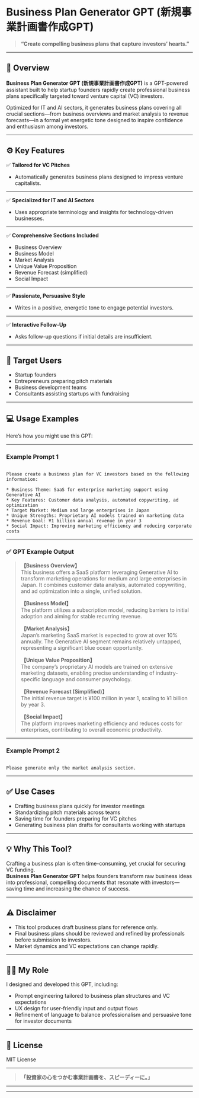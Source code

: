 # Business Plan Generator GPT (新規事業計画書作成GPT)

> **“Create compelling business plans that capture investors’ hearts.”**

---

## 📌 Overview

**Business Plan Generator GPT (新規事業計画書作成GPT)** is a GPT-powered assistant built to help startup founders rapidly create professional business plans specifically targeted toward venture capital (VC) investors.

Optimized for IT and AI sectors, it generates business plans covering all crucial sections—from business overviews and market analysis to revenue forecasts—in a formal yet energetic tone designed to inspire confidence and enthusiasm among investors.

---

## ⚙️ Key Features

✅ **Tailored for VC Pitches**

- Automatically generates business plans designed to impress venture capitalists.

---

✅ **Specialized for IT and AI Sectors**

- Uses appropriate terminology and insights for technology-driven businesses.

---

✅ **Comprehensive Sections Included**

- Business Overview
- Business Model
- Market Analysis
- Unique Value Proposition
- Revenue Forecast (simplified)
- Social Impact

---

✅ **Passionate, Persuasive Style**

- Writes in a positive, energetic tone to engage potential investors.

---

✅ **Interactive Follow-Up**

- Asks follow-up questions if initial details are insufficient.

---

## 🎯 Target Users

- Startup founders
- Entrepreneurs preparing pitch materials
- Business development teams
- Consultants assisting startups with fundraising

---

## 💻 Usage Examples

Here’s how you might use this GPT:

---

### Example Prompt 1

```

Please create a business plan for VC investors based on the following information:

* Business Theme: SaaS for enterprise marketing support using Generative AI
* Key Features: Customer data analysis, automated copywriting, ad optimization
* Target Market: Medium and large enterprises in Japan
* Unique Strengths: Proprietary AI models trained on marketing data
* Revenue Goal: ¥1 billion annual revenue in year 3
* Social Impact: Improving marketing efficiency and reducing corporate costs

```

---

### ✅ GPT Example Output

> **【Business Overview】**  
> This business offers a SaaS platform leveraging Generative AI to transform marketing operations for medium and large enterprises in Japan. It combines customer data analysis, automated copywriting, and ad optimization into a single, unified solution.  
>  
> **【Business Model】**  
> The platform utilizes a subscription model, reducing barriers to initial adoption and aiming for stable recurring revenue.  
>  
> **【Market Analysis】**  
> Japan’s marketing SaaS market is expected to grow at over 10% annually. The Generative AI segment remains relatively untapped, representing a significant blue ocean opportunity.  
>  
> **【Unique Value Proposition】**  
> The company’s proprietary AI models are trained on extensive marketing datasets, enabling precise understanding of industry-specific language and consumer psychology.  
>  
> **【Revenue Forecast (Simplified)】**  
> The initial revenue target is ¥100 million in year 1, scaling to ¥1 billion by year 3.  
>  
> **【Social Impact】**  
> The platform improves marketing efficiency and reduces costs for enterprises, contributing to overall economic productivity.

---

### Example Prompt 2

```

Please generate only the market analysis section.

```

---

## ✅ Use Cases

- Drafting business plans quickly for investor meetings
- Standardizing pitch materials across teams
- Saving time for founders preparing for VC pitches
- Generating business plan drafts for consultants working with startups

---

## 💡 Why This Tool?

Crafting a business plan is often time-consuming, yet crucial for securing VC funding.  
**Business Plan Generator GPT** helps founders transform raw business ideas into professional, compelling documents that resonate with investors—saving time and increasing the chance of success.

---

## ⚠️ Disclaimer

- This tool produces draft business plans for reference only.
- Final business plans should be reviewed and refined by professionals before submission to investors.
- Market dynamics and VC expectations can change rapidly.


---

## 👨‍💻 My Role

I designed and developed this GPT, including:

- Prompt engineering tailored to business plan structures and VC expectations
- UX design for user-friendly input and output flows
- Refinement of language to balance professionalism and persuasive tone for investor documents

---

## 📄 License

MIT License

---

> **「投資家の心をつかむ事業計画書を、スピーディーに。」**

---

---
